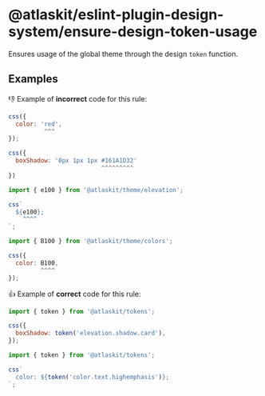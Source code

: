 # @atlaskit/eslint-plugin-design-system/ensure-design-token-usage

Ensures usage of the global theme through the design `token` function.

## Examples

👎 Example of **incorrect** code for this rule:

```js
css({
  color: 'red',
          ^^^
});
```

```js
css({
  boxShadow: '0px 1px 1px #161A1D32'
                          ^^^^^^^^^
})
```

```js
import { e100 } from '@atlaskit/theme/elevation';

css`
  ${e100};
    ^^^^
`;
```

```js
import { B100 } from '@atlaskit/theme/colors';

css({
  color: B100,
         ^^^^
});
```

👍 Example of **correct** code for this rule:

```js
import { token } from '@atlaskit/tokens';

css({
  boxShadow: token('elevation.shadow.card'),
});
```

```js
import { token } from '@atlaskit/tokens';

css`
  color: ${token('color.text.highemphasis')};
`;
```
